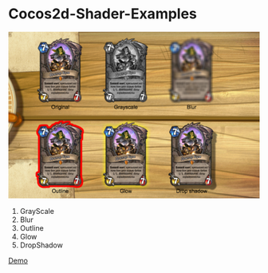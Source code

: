 # Cocos2d-Shader-Examples

![Preview](images/preview.png)

1. GrayScale
2. Blur
3. Outline
4. Glow
5. DropShadow

[Demo](http://abdulgalimov.com/Cocos2d/Shader-Examples/#Demo)
